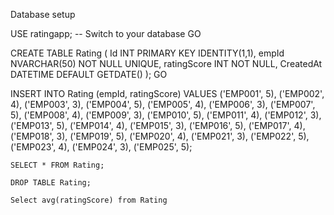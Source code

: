 Database setup

USE ratingapp; -- Switch to your database
GO

CREATE TABLE Rating (
    Id INT PRIMARY KEY IDENTITY(1,1),
    empId NVARCHAR(50) NOT NULL UNIQUE,
    ratingScore INT NOT NULL,
    CreatedAt DATETIME DEFAULT GETDATE()
);
GO

INSERT INTO Rating (empId, ratingScore)
VALUES
    ('EMP001', 5),
    ('EMP002', 4),
    ('EMP003', 3),
    ('EMP004', 5),
    ('EMP005', 4),
    ('EMP006', 3),
    ('EMP007', 5),
    ('EMP008', 4),
    ('EMP009', 3),
    ('EMP010', 5),
    ('EMP011', 4),
    ('EMP012', 3),
    ('EMP013', 5),
    ('EMP014', 4),
    ('EMP015', 3),
    ('EMP016', 5),
    ('EMP017', 4),
    ('EMP018', 3),
    ('EMP019', 5),
    ('EMP020', 4),
    ('EMP021', 3),
    ('EMP022', 5),
    ('EMP023', 4),
    ('EMP024', 3),
    ('EMP025', 5);

	SELECT * FROM Rating;

	DROP TABLE Rating;

	Select avg(ratingScore) from Rating
